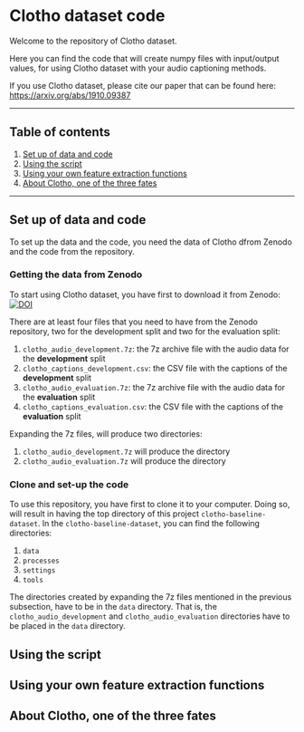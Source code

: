 # Clotho dataset code

Welcome to the repository of Clotho dataset. 

Here you can find the code that will create numpy files with
input/output values, for using Clotho dataset with your audio 
captioning methods. 

If you use Clotho dataset, please cite our paper that can be
found here: https://arxiv.org/abs/1910.09387

----

## Table of contents

1. [Set up of data and code](#set-up-of-data-and-code)
2. [Using the script](#using-the-script)
3. [Using your own feature extraction functions](#using-your-own-feature-extraction-functions)
4. [About Clotho, one of the three fates](#about-clotho-one-of-the-three-fates)

----

## Set up of data and code

To set up the data and the code, you need the data of Clotho dfrom Zenodo and the code from the repository. 

### Getting the data from Zenodo

To start using Clotho dataset, you have first to download it from Zenodo: 
[![DOI](https://zenodo.org/badge/DOI/10.5281/zenodo.3490684.svg)](https://doi.org/10.5281/zenodo.3490684)

There are at least four files that you need to have from the Zenodo repository, two for the development split and two for
the evaluation split: 

1. `clotho_audio_development.7z`: the 7z archive file with the audio data for the **development** split 
2. `clotho_captions_development.csv`: the CSV file with the captions of the **development** split 
3. `clotho_audio_evaluation.7z`: the 7z archive file with the audio data for the **evaluation** split
4. `clotho_captions_evaluation.csv`: the CSV file with the captions of the **evaluation** split

Expanding the 7z files, will produce two directories: 

1. `clotho_audio_development.7z` will produce the   directory
2. `clotho_audio_evaluation.7z` will produce the   directory

### Clone and set-up the code

To use this repository, you have first to clone it to your computer. Doing so, 
will result in having the top directory of this project `clotho-baseline-dataset`. In
the `clotho-baseline-dataset`, you can find the following directories: 

1. `data`
2. `processes`
3. `settings`
4. `tools`

The directories created by expanding the 7z files mentioned in the previous subsection,
have to be in the `data` directory. That is, the `clotho_audio_development` and 
`clotho_audio_evaluation` directories have to be placed in the `data` directory. 

## Using the script

## Using your own feature extraction functions

## About Clotho, one of the three fates
